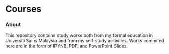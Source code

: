 # Courses

### About
This repository contains study works both from my formal education in Universiti Sains Malaysia and from my self-study activities. Works commited here are in the form of IPYNB, PDF, and PowerPoint Slides.
